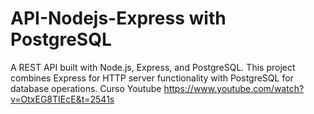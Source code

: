 # API-Nodejs-Express with PostgreSQL

A REST API built with Node.js, Express, and PostgreSQL. This project combines Express for HTTP server functionality with PostgreSQL for database operations.
Curso Youtube https://www.youtube.com/watch?v=OtxEG8TIEcE&t=2541s
